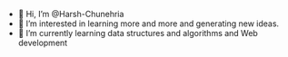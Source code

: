 - 👋 Hi, I’m @Harsh-Chunehria
- 👀 I’m interested in learning more and more and generating new ideas.
- 🌱 I’m currently learning data structures and algorithms and Web development

<!---
Harsh-Chunehria/Harsh-Chunehria is a ✨ special ✨ repository because its `README.md` (this file) appears on your GitHub profile.
You can click the Preview link to take a look at your changes.
--->
